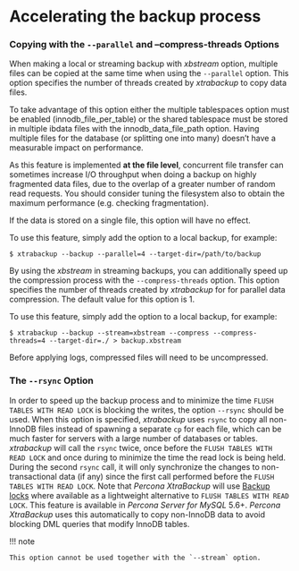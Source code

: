 # Accelerating the backup process

### Copying with the `--parallel` and –compress-threads Options

When making a local or streaming backup with *xbstream* option, multiple files
can be copied at the same time when using the `--parallel` option. This
option specifies the number of threads created by *xtrabackup* to copy data
files.

To take advantage of this option either the multiple tablespaces option must be
enabled (innodb_file_per_table) or the shared tablespace must be stored
in multiple ibdata files with the innodb_data_file_path option.
Having multiple files for the database (or splitting one into many) doesn’t have
a measurable impact on performance.

As this feature is implemented **at the file level**, concurrent file transfer
can sometimes increase I/O throughput when doing a backup on highly fragmented
data files, due to the overlap of a greater number of random read requests. You
should consider tuning the filesystem also to obtain the maximum performance
(e.g. checking fragmentation).

If the data is stored on a single file, this option will have no effect.

To use this feature, simply add the option to a local backup, for example:

```
$ xtrabackup --backup --parallel=4 --target-dir=/path/to/backup
```

By using the *xbstream* in streaming backups, you can additionally speed up the
compression process with the `--compress-threads` option. This option
specifies the number of threads created by *xtrabackup* for for parallel data
compression. The default value for this option is 1.

To use this feature, simply add the option to a local backup, for example:

```
$ xtrabackup --backup --stream=xbstream --compress --compress-threads=4 --target-dir=./ > backup.xbstream
```

Before applying logs, compressed files will need to be uncompressed.

### The `--rsync` Option

In order to speed up the backup process and to minimize the time `FLUSH TABLES
WITH READ LOCK` is blocking the writes, the option `--rsync` should be
used. When this option is specified, *xtrabackup* uses `rsync` to copy all
non-InnoDB files instead of spawning a separate `cp` for each file, which can
be much faster for servers with a large number of databases or
tables. *xtrabackup* will call the `rsync` twice, once before the `FLUSH
TABLES WITH READ LOCK` and once during to minimize the time the read lock is
being held. During the second `rsync` call, it will only synchronize the
changes to non-transactional data (if any) since the first call performed before
the `FLUSH TABLES WITH READ LOCK`. Note that *Percona XtraBackup* will use
[Backup locks](https://www.percona.com/doc/percona-server/5.6/management/backup_locks.html#backup-locks)
where available as a lightweight alternative to `FLUSH TABLES WITH READ
LOCK`. This feature is available in *Percona Server for MySQL* 5.6+. *Percona XtraBackup*
uses this automatically to copy non-InnoDB data to avoid blocking DML queries
that modify InnoDB tables.

!!! note
   
    This option cannot be used together with the `--stream` option.
